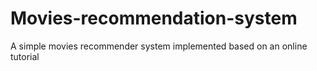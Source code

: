 # Movies-recommendation-system
A simple movies recommender system implemented based on an online tutorial
